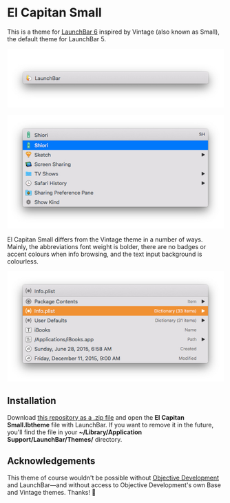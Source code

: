 # El Capitan Small

This is a theme for [LaunchBar 6](https://www.obdev.at/products/launchbar/index.html) inspired by Vintage (also known as Small), the default theme for LaunchBar 5.

![El Capitan Small theme ](Images/Simple.jpg)

![Abbreviating with the El Capitan Small theme](Images/Abbreviation.jpg)

El Capitan Small differs from the Vintage theme in a number of ways. Mainly, the abbreviations font weight is bolder, there are no badges or accent colours when info browsing, and the text input background is colourless.

![Info browsing with the El Capitan Small theme](Images/ExtraInfo.jpg)

## Installation

Download [this repository as a .zip file](https://github.com/benjaminwil/el-capitan-small/archive/master.zip) and open the **El Capitan Small.lbtheme** file with LaunchBar. If you want to remove it in the future, you'll find the file in your **~/Library/Application Support/LaunchBar/Themes/** directory.

## Acknowledgements

This theme of course wouldn't be possible without [Objective Development](https://www.obdev.at) and LaunchBar—and without access to Objective Development's own Base and Vintage themes. Thanks! 🦀
